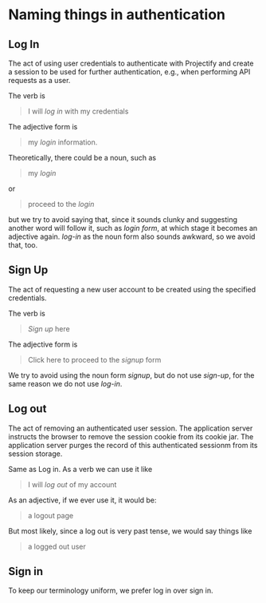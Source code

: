 <!--
SPDX-FileCopyrightText: 2024 JWP Consulting GK

SPDX-License-Identifier: AGPL-3.0-or-later
-->

# Naming things in authentication

## Log In

The act of using user credentials to authenticate with Projectify and create a
session to be used for further authentication, e.g., when performing API
requests as a user.

The verb is

> I will _log in_ with my credentials

The adjective form is

> my _login_ information.

Theoretically, there could be a noun, such as

> my _login_

or

> proceed to the _login_

but we try to avoid saying that, since it sounds clunky and suggesting another
word will follow it, such as _login form_, at which stage it becomes an
adjective again. _log-in_ as the noun form also sounds awkward, so we avoid
that, too.

## Sign Up

The act of requesting a new user account to be created using the specified
credentials.

The verb is

> _Sign up_ here

The adjective form is

> Click here to proceed to the _signup_ form

We try to avoid using the noun form _signup_, but do not use _sign-up_, for the
same reason we do not use _log-in_.

## Log out

The act of removing an authenticated user session. The application server
instructs the browser to remove the session cookie from its cookie jar. The
application server purges the record of this authenticated sessionm from its
session storage.

Same as Log in. As a verb we can use it like

> I will _log out_ of my account

As an adjective, if we ever use it, it would be:

> a logout page

But most likely, since a log out is very past tense, we would say things like

> a logged out user

## Sign in

To keep our terminology uniform, we prefer log in over sign in.
